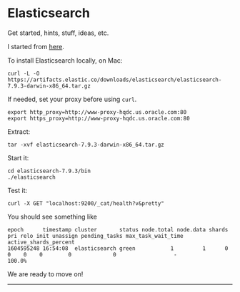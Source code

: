 # Elasticsearch
Get started, hints, stuff, ideas, etc.

I started from [here](https://www.elastic.co/guide/en/elasticsearch/reference/current/getting-started.html).

To install Elasticsearch locally, on Mac:
```
curl -L -O https://artifacts.elastic.co/downloads/elasticsearch/elasticsearch-7.9.3-darwin-x86_64.tar.gz
``` 
If needed, set your proxy before using `curl`.
```
export http_proxy=http://www-proxy-hqdc.us.oracle.com:80
export https_proxy=http://www-proxy-hqdc.us.oracle.com:80
```
Extract:
```
tar -xvf elasticsearch-7.9.3-darwin-x86_64.tar.gz
```
Start it:
```
cd elasticsearch-7.9.3/bin
./elasticsearch
```
Test it:
```
curl -X GET "localhost:9200/_cat/health?v&pretty"
```
You should see something like
```
epoch      timestamp cluster       status node.total node.data shards pri relo init unassign pending_tasks max_task_wait_time active_shards_percent
1604595248 16:54:08  elasticsearch green           1         1      0   0    0    0        0             0                  -                100.0%
```

We are ready to move on!

---
